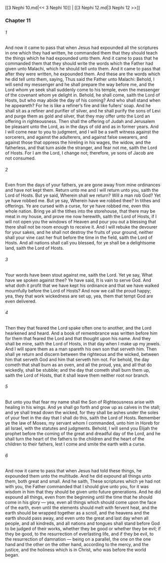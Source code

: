 [[3 Nephi 10.md|<< 3 Nephi 10]]  |  [[3 Nephi 12.md|3 Nephi 12 >>]]

### Chapter 11
###### 1
And now it came to pass that when Jesus had expounded all the scriptures in one which they had written, he commanded them that they should teach the things which he had expounded unto them. And it came to pass that he commanded them that they should write the words which the Father had given unto Malachi, which he should tell unto them. And it came to pass that after they were written, he expounded them. And these are the words which he did tell unto them, saying, Thus said the Father unto Malachi: Behold, I will send my messenger and he shall prepare the way before me, and the Lord whom ye seek shall suddenly come to his temple, even the messenger of the covenant whom ye delight in. Behold, he shall come, saith the Lord of Hosts, but who may abide the day of his coming? And who shall stand when he appeareth? For he is like a refiner’s fire and like fullers’ soap. And he shall sit as a refiner and purifier of silver, and he shall purify the sons of Levi and purge them as gold and silver, that they may offer unto the Lord an offering in righteousness. Then shall the offering of Judah and Jerusalem be pleasant unto the Lord, as in the days of old and as in former years. And I will come near to you to judgment, and I will be a swift witness against the sorcerers, and against the adulterers, and against false swearers, and against those that oppress the hireling in his wages, the widow, and the fatherless, and that turn aside the stranger, and fear not me, saith the Lord of Hosts. For I am the Lord, I change not; therefore, ye sons of Jacob are not consumed.

###### 2
Even from the days of your fathers, ye are gone away from mine ordinances and have not kept them. Return unto me and I will return unto you, saith the Lord of Hosts. But ye said, Wherein shall we return? Will a man rob God? Yet ye have robbed me. But ye say, Wherein have we robbed thee? In tithes and offerings. Ye are cursed with a curse, for ye have robbed me, even this whole nation. Bring ye all the tithes into the storehouse, that there may be meat in my house, and prove me now herewith, saith the Lord of Hosts, if I will not open you the windows of Heaven and pour you out a blessing that there shall not be room enough to receive it. And I will rebuke the devourer for your sakes, and he shall not destroy the fruits of your ground, neither shall your vine cast her fruit before the time in the field, saith the Lord of Hosts. And all nations shall call you blessed, for ye shall be a delightsome land, saith the Lord of Hosts.

###### 3
Your words have been stout against me, saith the Lord. Yet ye say, What have we spoken against thee? Ye have said, It is vain to serve God. And what doth it profit that we have kept his ordinance and that we have walked mournfully before the Lord of Hosts? And now we call the proud happy; yea, they that work wickedness are set up, yea, them that tempt God are even delivered.

###### 4
Then they that feared the Lord spake often one to another, and the Lord hearkened and heard. And a book of remembrance was written before him for them that feared the Lord and that thought upon his name. And they shall be mine, saith the Lord of Hosts, in that day when I make up my jewels. And I will spare them as a man spareth his own son that serveth him. Then shall ye return and discern between the righteous and the wicked, between him that serveth God and him that serveth him not. For behold, the day cometh that shall burn as an oven, and all the proud, yea, and all that do wickedly, shall be stubble; and the day that cometh shall burn them up, saith the Lord of Hosts, that it shall leave them neither root nor branch.

###### 5
But unto you that fear my name shall the Son of Righteousness arise with healing in his wings. And ye shall go forth and grow up as calves in the stall; and ye shall tread down the wicked, for they shall be ashes under the soles of your feet in the day that I shall do this, saith the Lord of Hosts. Remember ye the law of Moses, my servant whom I commanded, unto him in Horeb for all Israel, with the statutes and judgments. Behold, I will send you Elijah the prophet before the coming of the great and dreadful day of the Lord, and he shall turn the heart of the fathers to the children and the heart of the children to their fathers, lest I come and smite the earth with a curse.

###### 6
And now it came to pass that when Jesus had told these things, he expounded them unto the multitude. And he did expound all things unto them, both great and small. And he saith, These scriptures which ye had not with you, the Father commanded that I should give unto you, for it was wisdom in him that they should be given unto future generations. And he did expound all things, even from the beginning until the time that he should come in his glory — yea, even all things which should come upon the face of the earth, even until the elements should melt with fervent heat, and the earth should be wrapped together as a scroll, and the heavens and the earth should pass away, and even unto the great and last day when all people, and all kindreds, and all nations and tongues shall stand before God to be judged of their works, whether they be good or whether they be evil; if they be good, to the resurrection of everlasting life, and if they be evil, to the resurrection of damnation — being on a parallel, the one on the one hand and the other on the other hand, according to the mercy, and the justice, and the holiness which is in Christ, who was before the world began.
